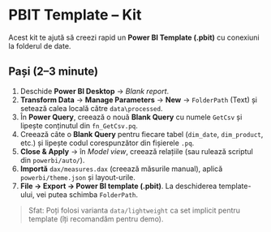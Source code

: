 # PBIT Template – Kit
Acest kit te ajută să creezi rapid un **Power BI Template (.pbit)** cu conexiuni la folderul de date.

## Pași (2–3 minute)
1. Deschide **Power BI Desktop** → *Blank report*.
2. **Transform Data** → **Manage Parameters** → **New** → `FolderPath` (Text) și setează calea locală către `data\processed`.
3. În **Power Query**, creează o nouă **Blank Query** cu numele `GetCsv` și lipește conținutul din `fn_GetCsv.pq`.
4. Creează câte o **Blank Query** pentru fiecare tabel (`dim_date`, `dim_product`, etc.) și lipește codul corespunzător din fișierele `.pq`.
5. **Close & Apply** → în *Model view*, creează relațiile (sau rulează scriptul din `powerbi/auto/`).
6. **Importă** `dax/measures.dax` (creează măsurile manual), aplică `powerbi/theme.json` și layout-urile.
7. **File → Export → Power BI template (.pbit)**. La deschiderea template-ului, vei putea schimba `FolderPath`.

> Sfat: Poți folosi varianta `data/lightweight` ca set implicit pentru template (îți recomandăm pentru demo).
